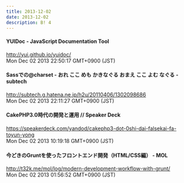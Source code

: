 ```yaml
---
title: 2013-12-02
date: 2013-12-02
description: B! 4
---
```


#### YUIDoc - JavaScript Documentation Tool
http://yui.github.io/yuidoc/<br>
Mon Dec 02 2013 22:50:17 GMT+0900 (JST)<br>


####  Sassでの@charset - おれ ここ めも かきなぐる おまえ ここ よむ なぐる - subtech
http://subtech.g.hatena.ne.jp/h2u/20110406/1302098686<br>
Mon Dec 02 2013 22:11:27 GMT+0900 (JST)<br>


#### CakePHP3.0時代の開発と運用 // Speaker Deck
https://speakerdeck.com/yandod/cakephp3-dot-0shi-dai-falsekai-fa-toyun-yong<br>
Mon Dec 02 2013 10:19:18 GMT+0900 (JST)<br>


#### 今どきのGruntを使ったフロントエンド開発（HTML/CSS編） - MOL
http://t32k.me/mol/log/modern-development-workflow-with-grunt/<br>
Mon Dec 02 2013 01:56:52 GMT+0900 (JST)<br>


